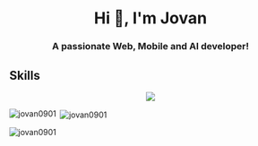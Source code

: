 <h1 align="center">Hi 👋, I'm Jovan</h1>
<h3 align="center">A passionate Web, Mobile and AI developer! </h3>

## Skills


<p align="center">
  <a href="https://skillicons.dev">
    <img src="https://skillicons.dev/icons?i=aws,docker,solidity,d3,py,pytorch,django,flask,fastapi,selenium,androidstudio,dart,flutter,kotlin,swift,php,laravel,symfony,js,jquery,ts,babel,vite,nodejs,react,redux,nextjs,vue,nuxtjs,svelte,express,nestjs,redis,figma,materialui,tailwind,sass,bootstrap,css,styledcomponents,mysql,mongodb,firebase,postgres,vim,azure,postman,git,github,githubactions,gitlab,stackoverflow&perline=20" />
  </a>
</p>

<p align="left">
</p>

<p><img align="left" src="https://github-readme-stats.vercel.app/api/top-langs?username=jovan0901&show_icons=true&locale=en&layout=compact&theme=tokyonight" alt="jovan0901" /></p>

<p>&nbsp;<img align="center" src="https://github-readme-stats.vercel.app/api?username=jovan0901&show_icons=true&theme=radical" alt="jovan0901" /></p>

<p><img align="center" src="https://github-readme-streak-stats.herokuapp.com/?user=jovan0901&" alt="jovan0901" /></p>
